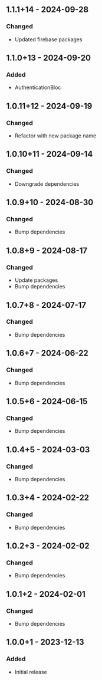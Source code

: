 ## 1.1.1+14 - 2024-09-28
### Changed
- Updated firebase packages

## 1.1.0+13 - 2024-09-20
### Added
- AuthenticationBloc

## 1.0.11+12 - 2024-09-19
### Changed
- Refactor with new package name

## 1.0.10+11 - 2024-09-14
### Changed
- Downgrade dependencies

## 1.0.9+10 - 2024-08-30
### Changed
- Bump dependencies

## 1.0.8+9 - 2024-08-17
### Changed
- Update packages
- Bump dependencies

## 1.0.7+8 - 2024-07-17
### Changed
- Bump dependencies

## 1.0.6+7 - 2024-06-22
### Changed
- Bump dependencies

## 1.0.5+6 - 2024-06-15
### Changed
- Bump dependencies

## 1.0.4+5 - 2024-03-03
### Changed
- Bump dependencies

## 1.0.3+4 - 2024-02-22
### Changed
- Bump dependencies

## 1.0.2+3 - 2024-02-02
### Changed
- Bump dependencies

## 1.0.1+2 - 2024-02-01
### Changed
- Bump dependencies

## 1.0.0+1 - 2023-12-13
### Added
- Initial release
